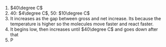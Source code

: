 1. $40\degree C$
2. 40: $4\degree C$, 50: $10\degree C$
3. It increases as the gap between gross and net increase. Its because the temperature is higher so the molecules move faster and react faster.
4. It begins low, then increases until $40\degree C$ and goes down after that
5. P